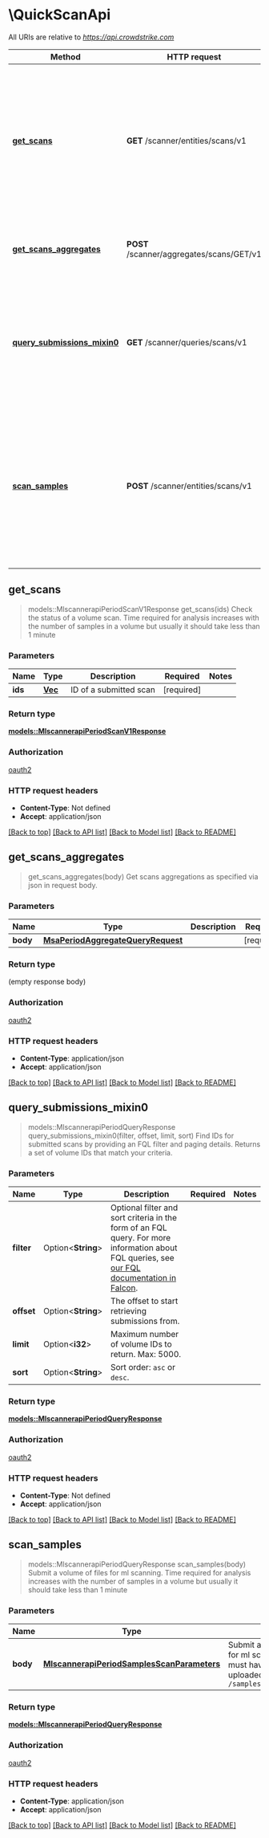 # \QuickScanApi

All URIs are relative to *<https://api.crowdstrike.com>*

Method | HTTP request | Description
------------- | ------------- | -------------
[**get_scans**](QuickScanApi.md#get_scans) | **GET** /scanner/entities/scans/v1 | Check the status of a volume scan. Time required for analysis increases with the number of samples in a volume but usually it should take less than 1 minute
[**get_scans_aggregates**](QuickScanApi.md#get_scans_aggregates) | **POST** /scanner/aggregates/scans/GET/v1 | Get scans aggregations as specified via json in request body.
[**query_submissions_mixin0**](QuickScanApi.md#query_submissions_mixin0) | **GET** /scanner/queries/scans/v1 | Find IDs for submitted scans by providing an FQL filter and paging details. Returns a set of volume IDs that match your criteria.
[**scan_samples**](QuickScanApi.md#scan_samples) | **POST** /scanner/entities/scans/v1 | Submit a volume of files for ml scanning. Time required for analysis increases with the number of samples in a volume but usually it should take less than 1 minute

## get_scans

> models::MlscannerapiPeriodScanV1Response get_scans(ids)
Check the status of a volume scan. Time required for analysis increases with the number of samples in a volume but usually it should take less than 1 minute

### Parameters

Name | Type | Description  | Required | Notes
------------- | ------------- | ------------- | ------------- | -------------
**ids** | [**Vec<String>**](String.md) | ID of a submitted scan | [required] |

### Return type

[**models::MlscannerapiPeriodScanV1Response**](mlscannerapi.ScanV1Response.md)

### Authorization

[oauth2](../README.md#oauth2)

### HTTP request headers

- **Content-Type**: Not defined
- **Accept**: application/json

[[Back to top]](#) [[Back to API list]](../README.md#documentation-for-api-endpoints) [[Back to Model list]](../README.md#documentation-for-models) [[Back to README]](../README.md)

## get_scans_aggregates

> get_scans_aggregates(body)
Get scans aggregations as specified via json in request body.

### Parameters

Name | Type | Description  | Required | Notes
------------- | ------------- | ------------- | ------------- | -------------
**body** | [**MsaPeriodAggregateQueryRequest**](MsaPeriodAggregateQueryRequest.md) |  | [required] |

### Return type

 (empty response body)

### Authorization

[oauth2](../README.md#oauth2)

### HTTP request headers

- **Content-Type**: application/json
- **Accept**: application/json

[[Back to top]](#) [[Back to API list]](../README.md#documentation-for-api-endpoints) [[Back to Model list]](../README.md#documentation-for-models) [[Back to README]](../README.md)

## query_submissions_mixin0

> models::MlscannerapiPeriodQueryResponse query_submissions_mixin0(filter, offset, limit, sort)
Find IDs for submitted scans by providing an FQL filter and paging details. Returns a set of volume IDs that match your criteria.

### Parameters

Name | Type | Description  | Required | Notes
------------- | ------------- | ------------- | ------------- | -------------
**filter** | Option<**String**> | Optional filter and sort criteria in the form of an FQL query. For more information about FQL queries, see [our FQL documentation in Falcon](https://falcon.crowdstrike.com/support/documentation/45/falcon-query-language-feature-guide). |  |
**offset** | Option<**String**> | The offset to start retrieving submissions from. |  |
**limit** | Option<**i32**> | Maximum number of volume IDs to return. Max: 5000. |  |
**sort** | Option<**String**> | Sort order: `asc` or `desc`. |  |

### Return type

[**models::MlscannerapiPeriodQueryResponse**](mlscannerapi.QueryResponse.md)

### Authorization

[oauth2](../README.md#oauth2)

### HTTP request headers

- **Content-Type**: Not defined
- **Accept**: application/json

[[Back to top]](#) [[Back to API list]](../README.md#documentation-for-api-endpoints) [[Back to Model list]](../README.md#documentation-for-models) [[Back to README]](../README.md)

## scan_samples

> models::MlscannerapiPeriodQueryResponse scan_samples(body)
Submit a volume of files for ml scanning. Time required for analysis increases with the number of samples in a volume but usually it should take less than 1 minute

### Parameters

Name | Type | Description  | Required | Notes
------------- | ------------- | ------------- | ------------- | -------------
**body** | [**MlscannerapiPeriodSamplesScanParameters**](MlscannerapiPeriodSamplesScanParameters.md) | Submit a batch of SHA256s for ml scanning. The samples must have been previously uploaded through `/samples/entities/samples/v3` | [required] |

### Return type

[**models::MlscannerapiPeriodQueryResponse**](mlscannerapi.QueryResponse.md)

### Authorization

[oauth2](../README.md#oauth2)

### HTTP request headers

- **Content-Type**: application/json
- **Accept**: application/json

[[Back to top]](#) [[Back to API list]](../README.md#documentation-for-api-endpoints) [[Back to Model list]](../README.md#documentation-for-models) [[Back to README]](../README.md)
